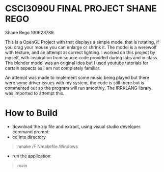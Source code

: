 # CSCI3090U FINAL PROJECT SHANE REGO

Shane Rego 100623789

This is a OpenGL Project with that displays a simple model that is rotating,
if you drag your mouse you can enlarge or shrink it.
The model is a werewolf with texture, and an attempt at correct lighting.
I worked on this project by myself, with inspiration from source code provided during labs and in class.
The blender model was an original idea but I used youtube tutorials for certain aspects as I am not completely familiar.  

An attempt was made to implement some music being played but there were some driver issues with my system, the code is still there but is commented out so the program will run smoothly. The IRRKLANG library was imported to attempt this.


# How to Build

- download the zip file and extract, using visual studio developer command prompt:
- cd into directory
> nmake /F Nmakefile.Windows


- run the application:


> main
